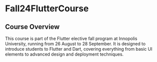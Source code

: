 # Fall24FlutterCourse

## Course Overview

This course is part of the Flutter elective fall program at Innopolis University, running from 26 August to 28 September. It is designed to introduce students to Flutter and Dart, covering everything from basic UI elements to advanced design and deployment techniques.
